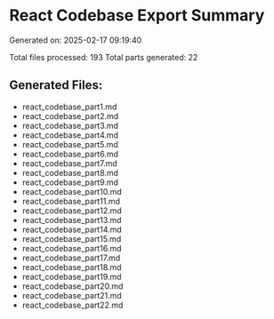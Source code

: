 # React Codebase Export Summary

Generated on: 2025-02-17 09:19:40

Total files processed: 193
Total parts generated: 22

## Generated Files:
- react_codebase_part1.md
- react_codebase_part2.md
- react_codebase_part3.md
- react_codebase_part4.md
- react_codebase_part5.md
- react_codebase_part6.md
- react_codebase_part7.md
- react_codebase_part8.md
- react_codebase_part9.md
- react_codebase_part10.md
- react_codebase_part11.md
- react_codebase_part12.md
- react_codebase_part13.md
- react_codebase_part14.md
- react_codebase_part15.md
- react_codebase_part16.md
- react_codebase_part17.md
- react_codebase_part18.md
- react_codebase_part19.md
- react_codebase_part20.md
- react_codebase_part21.md
- react_codebase_part22.md
